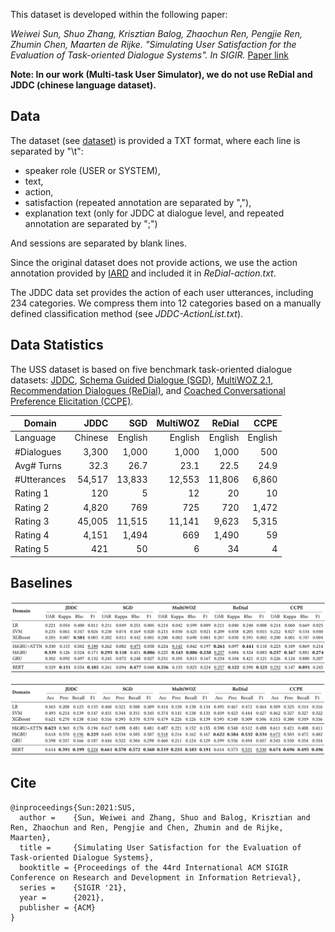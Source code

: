 This dataset is developed within the following paper:

*Weiwei Sun, Shuo Zhang, Krisztian Balog, Zhaochun Ren, Pengjie Ren, Zhumin Chen, Maarten de Rijke. "Simulating User Satisfaction for the Evaluation of Task-oriented Dialogue Systems". In SIGIR.* [Paper link](https://arxiv.org/pdf/2105.03748)


**Note: In our work (Multi-task User Simulator), we do not use ReDial and JDDC (chinese language dataset).**


## Data

The dataset (see [dataset](https://github.com/sunnweiwei/user-satisfaction-simulation/tree/master/dataset)) is provided a TXT format, where each line is separated by "\t": 

- speaker role (USER or SYSTEM), 
- text, 
- action, 
- satisfaction (repeated annotation are separated by ","), 
- explanation text (only for JDDC at dialogue level, and repeated annotation are separated by ";")

And sessions are separated by blank lines.

Since the original dataset does not provide actions, we use the action annotation provided by [IARD](https://github.com/wanlingcai1997/umap_2020_IARD) and included it in *ReDial-action.txt*.

The JDDC data set provides the action of each user utterances, including 234 categories. We compress them into 12 categories based on a manually defined classification method (see *JDDC-ActionList.txt*).

## Data Statistics

The USS dataset is based on five benchmark task-oriented dialogue datasets: [JDDC](https://arxiv.org/abs/1911.09969), [Schema Guided Dialogue (SGD)](https://arxiv.org/abs/1909.05855), [MultiWOZ 2.1](https://arxiv.org/abs/1907.01669), [Recommendation Dialogues (ReDial)](https://arxiv.org/abs/1812.07617), and [Coached Conversational Preference Elicitation (CCPE)](https://www.aclweb.org/anthology/W19-5941.pdf).

| Domain      |    JDDC |     SGD | MultiWOZ |  ReDial |    CCPE |
| ----------- | ------: | ------: | -------: | ------: | ------: |
| Language    | Chinese | English |  English | English | English |
| #Dialogues  |   3,300 |   1,000 |    1,000 |   1,000 |     500 |
| Avg# Turns  |    32.3 |    26.7 |     23.1 |    22.5 |    24.9 |
| #Utterances |  54,517 |  13,833 |   12,553 |  11,806 |   6,860 |
| Rating 1    |     120 |       5 |       12 |      20 |      10 |
| Rating 2    |   4,820 |     769 |      725 |     720 |   1,472 |
| Rating 3    |  45,005 |  11,515 |   11,141 |   9,623 |   5,315 |
| Rating 4    |   4,151 |   1,494 |      669 |   1,490 |      59 |
| Rating 5    |     421 |      50 |        6 |      34 |       4 |

## Baselines

![Performance for user satisfaction prediction. Bold face indicates the best result in terms of the corresponding metric. Underline indicates comparable results to the best one.](https://github.com/sunnweiwei/user-satisfaction-simulation/blob/master/imgs/satisfaction-prediction.png)

![ Performance for user action prediction. Bold face indicates the best result in terms of the corresponding metric. Underline indicates comparable results to the best one.](https://github.com/sunnweiwei/user-satisfaction-simulation/blob/master/imgs/action-prediction.png)

## Cite

```
@inproceedings{Sun:2021:SUS,
  author =    {Sun, Weiwei and Zhang, Shuo and Balog, Krisztian and Ren, Zhaochun and Ren, Pengjie and Chen, Zhumin and de Rijke, Maarten},
  title =     {Simulating User Satisfaction for the Evaluation of Task-oriented Dialogue Systems},
  booktitle = {Proceedings of the 44rd International ACM SIGIR Conference on Research and Development in Information Retrieval},
  series =    {SIGIR '21},
  year =      {2021},
  publisher = {ACM}
}
```
